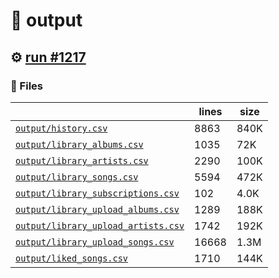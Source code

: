 # 📝  output 

## ⚙️ [run #1217](https://github.com/jwenerd/ytm-dl/actions/runs/9089566165)

### 📁 Files

|                                                                         |lines|size|
|-------------------------------------------------------------------------|-----|----|
|[`output/history.csv` ](output/history.csv)                              |8863 |840K|
|[`output/library_albums.csv` ](output/library_albums.csv)                |1035 |72K |
|[`output/library_artists.csv` ](output/library_artists.csv)              |2290 |100K|
|[`output/library_songs.csv` ](output/library_songs.csv)                  |5594 |472K|
|[`output/library_subscriptions.csv` ](output/library_subscriptions.csv)  |102  |4.0K|
|[`output/library_upload_albums.csv` ](output/library_upload_albums.csv)  |1289 |188K|
|[`output/library_upload_artists.csv` ](output/library_upload_artists.csv)|1742 |192K|
|[`output/library_upload_songs.csv` ](output/library_upload_songs.csv)    |16668|1.3M|
|[`output/liked_songs.csv` ](output/liked_songs.csv)                      |1710 |144K|